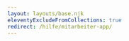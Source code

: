 ```yaml
---
layout: layouts/base.njk
eleventyExcludeFromCollections: true
redirect: /hilfe/mitarbeiter-app/
---
```


